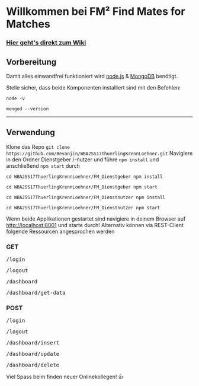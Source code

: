 # Willkommen bei **FM² Find Mates for Matches**

### [Hier geht's direkt zum Wiki](https://github.com/Revanjin/WBA2SS17ThuerlingKrennLoehner/wiki)
## Vorbereitung
Damit alles einwandfrei funktioniert wird [node.js](https://nodejs.org/en/download/) & [MongoDB](https://www.mongodb.com/download-center) benötigt.

Stelle sicher, dass beide Komponenten installiert sind
mit den Befehlen:

`node -v `

`mongod --version`


***
## Verwendung
Klone das Repo
`git clone https://github.com/Revanjin/WBA2SS17ThuerlingKrennLoehner.git`
Navigiere in den Ordner Dienstgeber /-nutzer und führe `npm install` und anschließend `npm start` durch

`cd WBA2SS17ThuerlingKrennLoehner/FM_Dienstgeber npm install`

`cd WBA2SS17ThuerlingKrennLoehner/FM_Dienstgeber npm start`

`cd WBA2SS17ThuerlingKrennLoehner/FM_Dienstnutzer npm install`

`cd WBA2SS17ThuerlingKrennLoehner/FM_Dienstnutzer npm start`

Wenn beide Applikationen gestartet sind navigiere in deinem Browser auf [http://localhost:8001](http://localhost:8001) und starte durch!
Alternativ können via REST-Client folgende Ressourcen angesprochen werden
### GET
<pre>/login</pre>
<pre>/logout</pre>
<pre>/dashboard</pre>
<pre>/dashboard/get-data</pre>
### POST
<pre>/login</pre>
<pre>/logout</pre>
<pre>/dashboard/insert</pre>
<pre>/dashboard/update</pre>
<pre>/dashboard/delete</pre>

Viel Spass beim finden neuer Onlinekollegen! 👍

